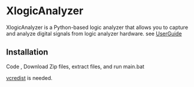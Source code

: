# XlogicAnalyzer
 
 XlogicAnalyzer is a Python-based logic analyzer that allows you to capture and analyze digital signals from logic analyzer hardware.
 see [UserGuide](USER_GUIDE.md)
 
 ## Installation
 
  Code , Download Zip files, extract files, and run main.bat
 
  [vcredist](https://aka.ms/vs/17/release/vc_redist.x64.exe)  is needed.
